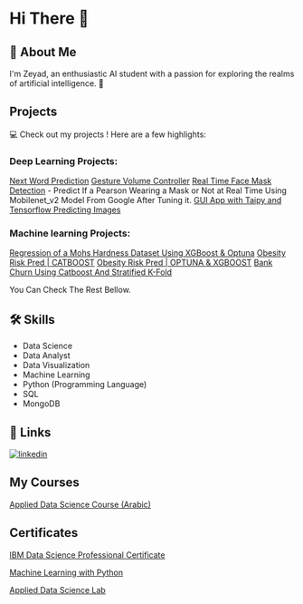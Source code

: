 
# Hi There 👋




## 🚀 About Me
I'm Zeyad, an enthusiastic AI student with a passion for exploring the realms of artificial intelligence. 🤖

## Projects

💻 Check out my projects ! Here are a few highlights:

### Deep Learning Projects: 

[Next Word Prediction](https://www.kaggle.com/code/zeyadsayedadbullah/next-word-prediction/notebook)
[Gesture Volume Controller](https://www.linkedin.com/posts/zeyadsayed_gesture-volume-controller-simple-computer-activity-7162226021688188928-WVOU/)
[Real Time Face Mask Detection](https://www.linkedin.com/feed/update/urn:li:activity:7141692947757940736/) - Predict If a Pearson Wearing a Mask or Not at Real Time Using Mobilenet_v2 Model From Google After Tuning it.
[GUI App with Taipy and Tensorflow Predicting Images](https://www.linkedin.com/posts/zeyadsayed_machine-learning-gui-app-with-taipy-and-tensorflow-activity-7144733674129854465-rE3I/) 

### Machine learning Projects:

[Regression of a Mohs Hardness Dataset Using XGBoost & Optuna](https://www.kaggle.com/code/zeyadsayedadbullah/moh-s-hardness-with-xgboost-optuna)
[Obesity Risk Pred | CATBOOST](https://www.kaggle.com/code/zeyadsayedadbullah/s4e02-obesity-risk-pred-catboost-0-905)
[Obesity Risk Pred | OPTUNA & XGBOOST](https://www.kaggle.com/code/zeyadsayedadbullah/s4e02-optuna-xgboost-0-91)
[Bank Churn Using Catboost And Stratified K-Fold](https://www.kaggle.com/code/zeyadsayedadbullah/playgrounds4e01-bank-churn-eda-catboot-0-89331)

You Can Check The Rest Bellow.
## 🛠 Skills

* Data Science
* Data Analyst
* Data Visualization
* Machine Learning
* Python (Programming Language)
* SQL
* MongoDB


## 🔗 Links

[![linkedin](https://img.shields.io/badge/linkedin-0A66C2?style=for-the-badge&logo=linkedin&logoColor=white)](https://www.linkedin.com/in/zeyadsayed/)


##  My Courses

[Applied Data Science Course (Arabic)](https://www.udemy.com/course/applied-data-science-course-arabic)

## Certificates

[IBM Data Science Professional Certificate](https://www.credly.com/badges/18d85a70-d34d-44d6-a55e-afcab367cdbd/linked_in?t=s5xk4r)

[Machine Learning with Python](https://www.freecodecamp.org/certification/fccf4a112df-6b3a-4c1a-9150-a386a9f1c467/machine-learning-with-python-v7)

[Applied Data Science Lab](https://www.credly.com/badges/21f14496-fbaf-489e-bb36-ccc801f63f46/linked_in_profile)

